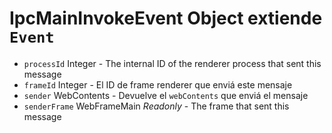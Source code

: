 # IpcMainInvokeEvent Object extiende `Event`

* `processId` Integer - The internal ID of the renderer process that sent this message
* `frameId` Integer - El ID de frame renderer que enviá este mensaje
* `sender` WebContents - Devuelve el `webContents` que enviá el mensaje
* `senderFrame` WebFrameMain _Readonly_ - The frame that sent this message
